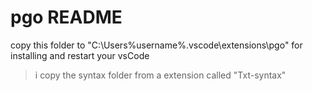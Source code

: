 # pgo README
copy this folder to 
"C:\Users\%username%\.vscode\extensions\pgo"
for installing
and restart your vsCode
> i copy the syntax folder from a extension called "Txt-syntax"
